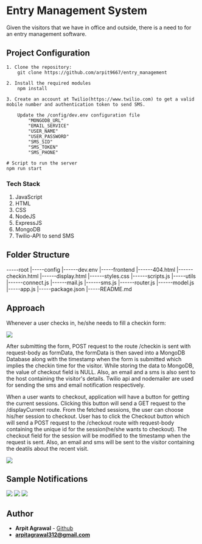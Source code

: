 # Entry Management System

Given the visitors that we have in office and outside, there is a need to for an entry management
software.

## Project Configuration
```
1. Clone the repository:
    git clone https://github.com/arpit9667/entry_management

2. Install the required modules
    npm install

3. Create an account at Twilio(https://www.twilio.com) to get a valid mobile number and authentication token to send SMS.

    Update the /config/dev.env configuration file
        "MONGODB_URL"
        "EMAIL_SERVICE"
        "USER_NAME"
        "USER_PASSWORD"
        "SMS_SID"
        "SMS_TOKEN"
        "SMS_PHONE"
```

```
# Script to run the server
npm run start
```

### Tech Stack

1. JavaScript
2. HTML
3. CSS
4. NodeJS
5. ExpressJS
6. MongoDB
7. Twilio-API to send SMS

## Folder Structure
-----root
    |-----config
            |------dev.env
    |-----frontend
            |------404.html
            |------checkin.html
            |------display.html
            |------styles.css
            |------scripts.js
    |-----utils
            |------connect.js
            |------mail.js
            |------sms.js
            |------router.js
            |------model.js
    |-----app.js
    |-----package.json
    |-----README.md

## Approach
Whenever a user checks in, he/she needs to fill a checkin form:

<img src="./UI.png"/>


After submitting the form, POST request to the route /checkin is sent with request-body as formData, the formData is then saved into a MongoDB Database along with the timestamp when the form is submitted which implies the checkin time for the visitor. While storing the data to MongoDB, the value of checkout field is NULL. Also, an email and a sms is also sent to the host containing the visitor's details. Twilio api and nodemailer are used for sending the sms and email notification respectively.

When a user wants to checkout, application will have a button for getting the current sessions. Clicking this button will send a GET request to the /displayCurrent route. From the fetched sessions, the user can choose his/her session to checkout. User has to click the Checkout button which will send a POST request to the /checkout route with request-body containing the unique id for the session(he/she wants to checkout). The checkout field for the session will be modified to the timestamp when the request is sent. Also, an email and sms will be sent to the visitor containing the deatils about the recent visit.

 <img src="./Checkout.png"/>

## Sample Notifications
<img src="./M1.png"/>

<img src="./M2.png"/>

<img src="./M3.jpg"/>

## Author

* **Arpit Agrawal**  - [Github](https://github.com/arpit9667)
* **arpitagrawal312@gmail.com** 
